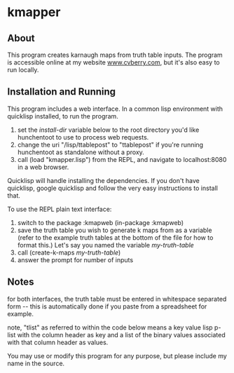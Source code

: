kmapper
==========================================

About
------------------------------------------
This program creates karnaugh maps from truth table inputs.  The program is accessible online at my website www.cvberry.com, but it's also easy to run locally.

Installation and Running
------------------------------------------
This program includes a web interface.  In a common lisp environment with quicklisp
installed, to run the program.
1.  set the *install-dir* variable below to the root directory you'd like hunchentoot to 
use to process web requests.
2.  change the uri "/lisp/ttablepost" to "ttablepost" if you're running hunchentoot as
standalone without a proxy.
2.  call (load "kmapper.lisp") from the REPL, and navigate to localhost:8080 
in a web browser. 

Quicklisp will handle installing the dependencies.  If you don't have quicklisp, google
quicklisp and follow the very easy instructions to install that.

To use the REPL plain text interface:
1. switch to the package :kmapweb
    (in-package :kmapweb) 
2. save the truth table you wish to generate k maps from as a variable (refer to the 
example truth tables at the bottom of the file for how to format this.)
Let's say you named the variable *my-truth-table*
3. call (create-k-maps *my-truth-table*)
4. answer the prompt for number of inputs

Notes
---------------------------------------------

for both interfaces, the truth table must be entered in whitespace separated form 
-- this is automatically done if you paste from a spreadsheet for example.

note, "tlist" as referred to within the code below means a key value lisp p-list with the
column header as key and a list of the binary values associated with that
column header as values.

You may use or modify this program for any purpose, but please 
include my name in the source.


